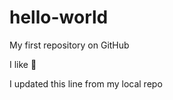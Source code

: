 # hello-world
My first repository on GitHub

I like :pizza:

I updated this line from my local repo
